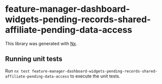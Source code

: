 # feature-manager-dashboard-widgets-pending-records-shared-affiliate-pending-data-access

This library was generated with [Nx](https://nx.dev).

## Running unit tests

Run `nx test feature-manager-dashboard-widgets-pending-records-shared-affiliate-pending-data-access` to execute the unit tests.
